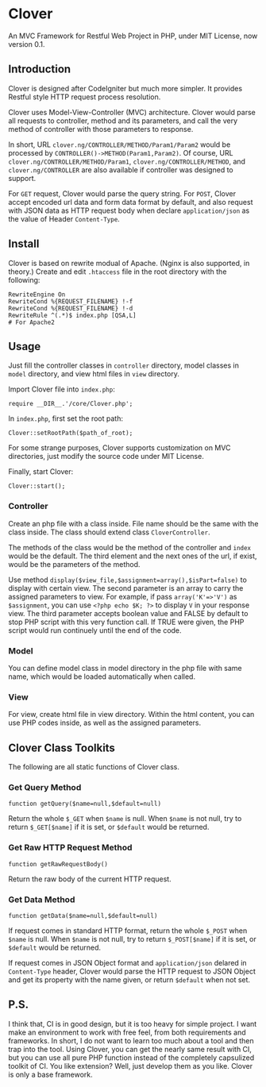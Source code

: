 # Clover

An MVC Framework for Restful Web Project in PHP, under MIT License, now version 0.1.

## Introduction

Clover is designed after CodeIgniter but much more simpler. It provides Restful style HTTP request process resolution.

Clover uses Model-View-Controller (MVC) architecture. Clover would parse all requests to controller, method and its parameters, and call the very method of controller with those parameters to response.

In short, URL `clover.ng/CONTROLLER/METHOD/Param1/Param2` would be processed by `CONTROLLER()->METHOD(Param1,Param2)`. Of course, URL `clover.ng/CONTROLLER/METHOD/Param1`, `clover.ng/CONTROLLER/METHOD`, and `clover.ng/CONTROLLER` are also available if controller was designed to support.

For `GET` request, Clover would parse the query string. For `POST`, Clover accept encoded url data and form data format by default, and also request with JSON data as HTTP request body when declare `application/json` as the value of Header `Content-Type`.

## Install

Clover is based on rewrite modual of Apache. (Nginx is also supported, in theory.) Create and edit `.htaccess` file in the root directory with the following:

	RewriteEngine On
	RewriteCond %{REQUEST_FILENAME} !-f
	RewriteCond %{REQUEST_FILENAME} !-d
	RewriteRule ^(.*)$ index.php [QSA,L]
	# For Apache2

## Usage

Just fill the controller classes in `controller` directory, model classes in `model` directory, and view html files in `view` directory.

Import Clover file into `index.php`:

	require __DIR__.'/core/Clover.php';

In `index.php`, first set the root path:

	Clover::setRootPath($path_of_root);

For some strange purposes, Clover supports customization on MVC directories, just modify the source code under MIT License.

Finally, start Clover:
	
	Clover::start();



### Controller

Create an php file with a class inside. File name should be the same with the class inside. The class should extend class `CloverController`.

The methods of the class would be the method of the controller and `index` would be the default. The third element and the next ones of the url, if exist, would be the parameters of the method.

Use method `display($view_file,$assignment=array(),$isPart=false)` to display with certain view. The second parameter is an array to carry the assigned parameters to view. For example, if pass `array('K'=>'V')` as `$assignment`, you can use `<?php echo $K; ?>` to display `V` in your response view. The third parameter accepts boolean value and FALSE by default to stop PHP script with this very function call. If TRUE were given, the PHP script would run continuely until the end of the code.


### Model

You can define model class in model directory in the php file with same name, which would be loaded automatically when called.

### View

For view, create html file in view directory. Within the html content, you can use PHP codes inside, as well as the assigned parameters.

## Clover Class Toolkits

The following are all static functions of Clover class.

### Get Query Method

	function getQuery($name=null,$default=null)

Return the whole `$_GET` when `$name` is null. When `$name` is not null, try to return `$_GET[$name]` if it is set, or `$default` would be returned.

### Get Raw HTTP Request Method

	function getRawRequestBody()

Return the raw body of the current HTTP request.

### Get Data Method

	function getData($name=null,$default=null)

If request comes in standard HTTP format, return the whole `$_POST` when `$name` is null. When `$name` is not null, try to return `$_POST[$name]` if it is set, or `$default` would be returned.

If request comes in JSON Object format and `application/json` delared in `Content-Type` header, Clover would parse the HTTP request to JSON Object and get its property with the name given, or return `$default` when not set.

## P.S.

I think that, CI is in good design, but it is too heavy for simple project. I want make an environment to work with free feel, from both requirements and frameworks. In short, I do not want to learn too much about a tool and then trap into the tool. Using Clover, you can get the nearly same result with CI, but you can use all pure PHP function instead of the completely capsulized toolkit of CI. You like extension? Well, just develop them as you like. Clover is only a base framework.

